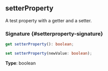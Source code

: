 ## setterProperty

A test property with a getter and a setter.

### Signature {#setterproperty-signature}

```typescript
get setterProperty(): boolean;

set setterProperty(newValue: boolean);
```

**Type**: boolean
